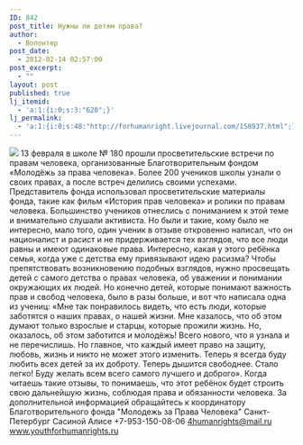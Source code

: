 ```yaml
---
ID: 842
post_title: Нужны ли детям права?
author:
  - Волонтер
post_date:
  - 2012-02-14 02:57:00
post_excerpt:
  - ""
layout: post
published: true
lj_itemid:
  - 'a:1:{i:0;s:3:"620";}'
lj_permalink:
  - 'a:1:{i:0;s:48:"http://forhumanright.livejournal.com/158937.html";}'
---
```


<img src="http://cs5338.vk.com/u132145096/132409092/x_5b26039f.jpg" /> 13 февраля в школе № 180 прошли просветительские встречи по правам человека, организованные Благотворительным фондом «Молодёжь за права человека». Более 200 учеников школы узнали о своих правах, а после встреч делились своими успехами.
Представитель фонда использовал просветительские материалы фонда, такие как фильм «История прав человека» и ролики по правам человека. Большинство учеников отнеслись с пониманием к этой теме и внимательно слушали активиста. Но были и такие, кому было не интересно, мало того, один ученик в отзыве откровенно написал, что он националист и расист и не придерживается тех взглядов, что все люди равны и имеют одинаковые права. Интересно, какая у этого ребёнка семья, когда уже с детства ему привязывают идею расизма? Чтобы препятствовать возникновению  подобных взглядов, нужно просвещать детей с самого детства о правах человека, об уважении и понимании окружающих их людей. 
Но конечно детей, которые понимают важность прав и свобод человека, было в разы больше, и вот что написала одна из учениц:
«Мне так понравилось видеть, что есть люди, которые заботятся о наших правах, о нашей жизни. Мне казалось, что об этом думают только взрослые и старцы, которые прожили жизнь. Но, оказалось, об этом заботится и молодёжь! Всего нового, что я узнала и не перечислишь. Но главное, что каждый имеет право на защиту, любовь, жизнь и никто не может этого изменить. Теперь я всегда буду любить всех детей за их доброту. Теперь дышится свободнее. Стало легко! Буду желать всем всего самого лучшего и доброго».
Когда читаешь такие отзывы, то понимаешь, что этот ребёнок  будет строить свою дальнейшую жизнь, соблюдая права и обязанности человека.
За дополнительной информацией обращайтесь к координатору
Благотворительного фонда
"Молодежь за Права Человека" Санкт-Петербург 
Сасиной Алисе 
+7-953-150-08-06 
4humanrights@mail.ru
www.youthforhumanrights.ru